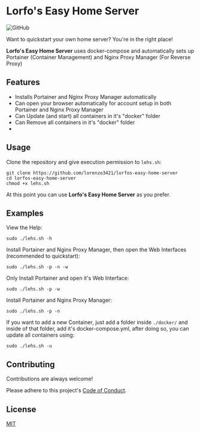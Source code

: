 # Lorfo's Easy Home Server
![GitHub](https://img.shields.io/github/license/lorenzo3421/lorfos-easy-home-server)

Want to quickstart your own home server? You're in the right place!

**Lorfo's Easy Home Server** uses docker-compose and automatically sets up
Portainer (Container Management) and Nginx Proxy Manager (For Reverse Proxy)

## Features

- Installs Portainer and Nginx Proxy Manager automatically
- Can open your browser automatically for account setup in both Portainer and Nginx Proxy Manager
- Can Update (and start) all containers in it's "docker" folder
- Can Remove all containers in it's "docker" folder
- 
## Usage

Clone the repository and give execution permission to `lehs.sh`:

```
git clone https://github.com/lorenzo3421/lorfos-easy-home-server
cd lorfos-easy-home-server
chmod +x lehs.sh
```

At this point you can use **Lorfo's Easy Home Server** as you prefer.

## Examples

View the Help:

```
sudo ./lehs.sh -h
```

Install Portainer and Nginx Proxy Manager, then open the Web Interfaces (recommended to quickstart):

```
sudo ./lehs.sh -p -n -w
```

Only Install Portainer and open it's Web Interface:

```
sudo ./lehs.sh -p -w
```

Install Portainer and Nginx Proxy Manager:

```
sudo ./lehs.sh -p -n
```

If you want to add a new Container, just add a folder inside `./docker/` and inside of that folder, add it's docker-compose.yml,
after doing so, you can update all containers using:
```
sudo ./lehs.sh -u
```

## Contributing

Contributions are always welcome!

Please adhere to this project's
[Code of Conduct](https://github.com/lorenzo3421/lorfos-easy-home-server/blob/main/.github/CODE_OF_CONDUCT.md).


## License

[MIT](https://choosealicense.com/licenses/mit/)
